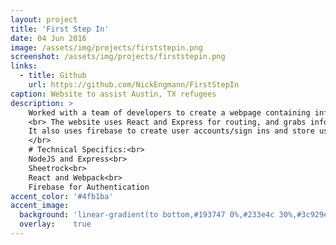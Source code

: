 ```yaml
---
layout: project
title: 'First Step In'
date: 04 Jun 2016
image: /assets/img/projects/firststepin.png
screenshot: /assets/img/projects/firststepin.png
links:
  - title: Github
    url: https://github.com/NickEngmann/FirstStepIn
caption: Website to assist Austin, TX refugees
description: >
    Worked with a team of developers to create a webpage containing information for refugees in Austin Texas.
    <br> The website uses React and Express for routing, and grabs information from google docs and google sheets using Sheetrock.<br>
    It also uses firebase to create user accounts/sign ins and store user information on the backend.<br>
    </br>
    # Technical Specifics:<br>
    NodeJS and Express<br>
    Sheetrock<br>
    React and Webpack<br>
    Firebase for Authentication
accent_color: '#4fb1ba'
accent_image:
  background: 'linear-gradient(to bottom,#193747 0%,#233e4c 30%,#3c929e 50%,#d5d5d4 70%,#cdccc8 100%)'
  overlay:    true
---
```

